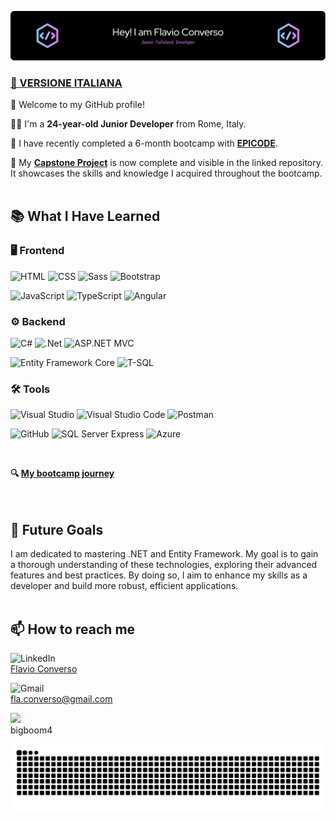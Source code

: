 ![Profile Banner](https://github.com/Flavio-Converso/Flavio-Converso/blob/b1095e6ef5aee98fbc82fe399733a94d35bc1e9c/github-header-image%20(1).png)
### [🏴 VERSIONE ITALIANA](README.md)
👋 Welcome to my GitHub profile! 

🚶‍♂️ I'm a **24-year-old Junior Developer** from Rome, Italy.

🌱 I have recently completed a 6-month bootcamp with **[EPICODE](https://epicode.com/it/)**.

🎯 My **[Capstone Project](https://github.com/Flavio-Converso/capstone-project)** is now complete and visible in the linked repository. It showcases the skills and knowledge I acquired throughout the bootcamp.
<br/><br/>
  
## 📚 What I Have Learned
### 🖥 Frontend
![HTML](https://img.shields.io/badge/HTML-E34F26?style=for-the-badge&logo=html5&logoColor=white)
![CSS](https://img.shields.io/badge/CSS-1572B6?style=for-the-badge&logo=css3&logoColor=white)
![Sass](https://img.shields.io/badge/Sass-CC6699?style=for-the-badge&logo=sass&logoColor=white)
![Bootstrap](https://img.shields.io/badge/bootstrap-%238511FA.svg?style=for-the-badge&logo=bootstrap&logoColor=white)

![JavaScript](https://img.shields.io/badge/JavaScript-F7DF1E?style=for-the-badge&logo=javascript&logoColor=black)
![TypeScript](https://img.shields.io/badge/TypeScript-007ACC?style=for-the-badge&logo=typescript&logoColor=white)
![Angular](https://img.shields.io/badge/Angular-DD0031?style=for-the-badge&logo=angular&logoColor=white)

### ⚙ Backend
![C#](https://img.shields.io/badge/C%23-239120?style=for-the-badge&logo=c-sharp&logoColor=white)
![.Net](https://img.shields.io/badge/.NET-5C2D91?style=for-the-badge&logo=.net&logoColor=white)
![ASP.NET MVC](https://img.shields.io/badge/ASP.NET_MVC-512BD4?style=for-the-badge&logo=dot-net&logoColor=white)

![Entity Framework Core](https://img.shields.io/badge/Entity_Framework_Core-512BD4?style=for-the-badge&logo=dot-net&logoColor=white)
![T-SQL](https://img.shields.io/badge/T--SQL-CC2927?style=for-the-badge&logo=microsoft-sql-server&logoColor=white)

### 🛠 Tools
![Visual Studio](https://img.shields.io/badge/Visual_Studio-5C2D91?style=for-the-badge&logo=visual-studio&logoColor=white)
![Visual Studio Code](https://img.shields.io/badge/Visual_Studio_Code-0078d7?style=for-the-badge&logo=visual-studio-code&logoColor=white)
![Postman](https://img.shields.io/badge/Postman-FF6C37?style=for-the-badge&logo=postman&logoColor=white)

![GitHub](https://img.shields.io/badge/GitHub-100000?style=for-the-badge&logo=github&logoColor=white)
![SQL Server Express](https://img.shields.io/badge/SQL_Server_Express-CC2927?style=for-the-badge&logo=microsoft-sql-server&logoColor=white)
![Azure](https://img.shields.io/badge/Azure-0078D4?style=for-the-badge&logo=azure&logoColor=white)<br/>
</div>
<br/>

**🔍 [My bootcamp journey](https://github.com/Flavio-Converso/BOOTCAMP_EPICODE)**<br/>
<br/><br/>

## 🎯 Future Goals
I am dedicated to mastering .NET and Entity Framework. My goal is to gain a thorough understanding of these technologies, exploring their advanced features and best practices. By doing so, I aim to enhance my skills as a developer and build more robust, efficient applications.
<br/><br/>

## 📫 How to reach me

<img src="https://img.shields.io/badge/LinkedIn-0077B5?style=for-the-badge&logo=linkedin&logoColor=white" alt="LinkedIn"/> <br/> [Flavio Converso](https://www.linkedin.com/in/flavioconverso-fs/)

<img src="https://img.shields.io/badge/Gmail-D14836?style=for-the-badge&logo=gmail&logoColor=white" alt="Gmail"/> <br/> [fla.converso@gmail.com](mailto:fla.converso@gmail.com)

<img src="https://img.shields.io/badge/Discord-7289DA?style=for-the-badge&logo=discord&logoColor=white"/> <br/> bigboom4


<div align="center">
  <img src="https://raw.githubusercontent.com/Flavio-Converso/Flavio-Converso/output/snake.svg" alt="Snake animation" />
</div>

